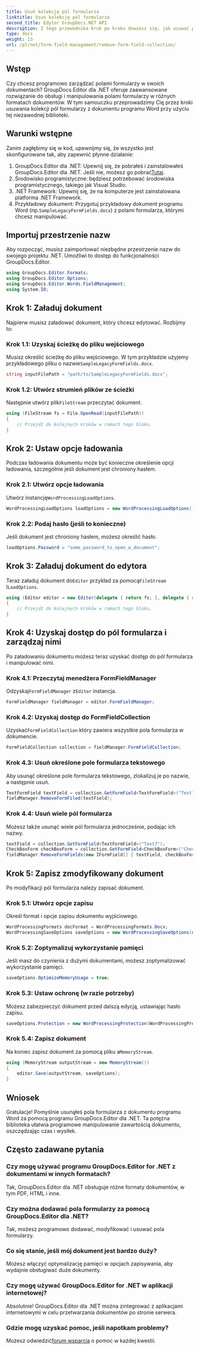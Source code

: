 ```yaml
---
title: Usuń kolekcję pól formularza
linktitle: Usuń kolekcję pól formularza
second_title: Edytor GroupDocs.NET API
description: Z tego przewodnika krok po kroku dowiesz się, jak usuwać pola formularzy z dokumentów programu Word za pomocą programu GroupDocs.Editor dla platformy .NET. Idealny dla programistów.
type: docs
weight: 13
url: /pl/net/form-field-management/remove-form-field-collection/
---
```

## Wstęp
Czy chcesz programowo zarządzać polami formularzy w swoich dokumentach? GroupDocs.Editor dla .NET oferuje zaawansowane rozwiązanie do obsługi i manipulowania polami formularzy w różnych formatach dokumentów. W tym samouczku przeprowadzimy Cię przez kroki usuwania kolekcji pól formularzy z dokumentu programu Word przy użyciu tej niezawodnej biblioteki. 
## Warunki wstępne
Zanim zagłębimy się w kod, upewnijmy się, że wszystko jest skonfigurowane tak, aby zapewnić płynne działanie:
1. GroupDocs.Editor dla .NET: Upewnij się, że pobrałeś i zainstalowałeś GroupDocs.Editor dla .NET. Jeśli nie, możesz go pobrać[Tutaj](https://releases.groupdocs.com/editor/net/).
2. Środowisko programistyczne: będziesz potrzebować środowiska programistycznego, takiego jak Visual Studio.
3. .NET Framework: Upewnij się, że na komputerze jest zainstalowana platforma .NET Framework.
4.  Przykładowy dokument: Przygotuj przykładowy dokument programu Word (np.`SampleLegacyFormFields.docx`) z polami formularza, którymi chcesz manipulować.

## Importuj przestrzenie nazw
Aby rozpocząć, musisz zaimportować niezbędne przestrzenie nazw do swojego projektu .NET. Umożliwi to dostęp do funkcjonalności GroupDocs.Editor.
```csharp
using GroupDocs.Editor.Formats;
using GroupDocs.Editor.Options;
using GroupDocs.Editor.Words.FieldManagement;
using System.IO;
```
## Krok 1: Załaduj dokument
Najpierw musisz załadować dokument, który chcesz edytować. Rozbijmy to:
### Krok 1.1: Uzyskaj ścieżkę do pliku wejściowego
 Musisz określić ścieżkę do pliku wejściowego. W tym przykładzie użyjemy przykładowego pliku o nazwie`SampleLegacyFormFields.docx`.
```csharp
string inputFilePath = "path/to/SampleLegacyFormFields.docx";
```
### Krok 1.2: Utwórz strumień plików ze ścieżki
 Następnie utwórz plik`FileStream` przeczytać dokument.
```csharp
using (FileStream fs = File.OpenRead(inputFilePath))
{
    // Przejdź do kolejnych kroków w ramach tego bloku.
}
```
## Krok 2: Ustaw opcje ładowania
Podczas ładowania dokumentu może być konieczne określenie opcji ładowania, szczególnie jeśli dokument jest chroniony hasłem.
### Krok 2.1: Utwórz opcje ładowania
 Utwórz instancję`WordProcessingLoadOptions`.
```csharp
WordProcessingLoadOptions loadOptions = new WordProcessingLoadOptions();
```
### Krok 2.2: Podaj hasło (jeśli to konieczne)
Jeśli dokument jest chroniony hasłem, możesz określić hasło.
```csharp
loadOptions.Password = "some_password_to_open_a_document";
```
## Krok 3: Załaduj dokument do edytora
 Teraz załaduj dokument do`Editor` przykład za pomocą`FileStream` I`LoadOptions`.
```csharp
using (Editor editor = new Editor(delegate { return fs; }, delegate { return loadOptions; }))
{
    // Przejdź do kolejnych kroków w ramach tego bloku.
}
```
## Krok 4: Uzyskaj dostęp do pól formularza i zarządzaj nimi
Po załadowaniu dokumentu możesz teraz uzyskać dostęp do pól formularza i manipulować nimi.
### Krok 4.1: Przeczytaj menedżera FormFieldManager
 Odzyskaj`FormFieldManager` z`Editor` instancja.
```csharp
FormFieldManager fieldManager = editor.FormFieldManager;
```
### Krok 4.2: Uzyskaj dostęp do FormFieldCollection
 Uzyskać`FormFieldCollection` który zawiera wszystkie pola formularza w dokumencie.
```csharp
FormFieldCollection collection = fieldManager.FormFieldCollection;
```
### Krok 4.3: Usuń określone pole formularza tekstowego
Aby usunąć określone pole formularza tekstowego, zlokalizuj je po nazwie, a następnie usuń.
```csharp
TextFormField textField = collection.GetFormField<TextFormField>("Text1");
fieldManager.RemoveFormFiled(textField);
```
### Krok 4.4: Usuń wiele pól formularza
Możesz także usunąć wiele pól formularza jednocześnie, podając ich nazwy.
```csharp
textField = collection.GetFormField<TextFormField>("Text7");
CheckBoxForm checkBoxForm = collection.GetFormField<CheckBoxForm>("Check2");
fieldManager.RemoveFormFields(new IFormField[] { textField, checkBoxForm });
```
## Krok 5: Zapisz zmodyfikowany dokument
Po modyfikacji pól formularza należy zapisać dokument.
### Krok 5.1: Utwórz opcje zapisu
Określ format i opcje zapisu dokumentu wyjściowego.
```csharp
WordProcessingFormats docFormat = WordProcessingFormats.Docx;
WordProcessingSaveOptions saveOptions = new WordProcessingSaveOptions(docFormat);
```
### Krok 5.2: Zoptymalizuj wykorzystanie pamięci
Jeśli masz do czynienia z dużymi dokumentami, możesz zoptymalizować wykorzystanie pamięci.
```csharp
saveOptions.OptimizeMemoryUsage = true;
```
### Krok 5.3: Ustaw ochronę (w razie potrzeby)
Możesz zabezpieczyć dokument przed dalszą edycją, ustawiając hasło zapisu.
```csharp
saveOptions.Protection = new WordProcessingProtection(WordProcessingProtectionType.AllowOnlyFormFields, "write_password");
```
### Krok 5.4: Zapisz dokument
 Na koniec zapisz dokument za pomocą pliku a`MemoryStream`.
```csharp
using (MemoryStream outputStream = new MemoryStream())
{
    editor.Save(outputStream, saveOptions);
}
```

## Wniosek
Gratulacje! Pomyślnie usunąłeś pola formularza z dokumentu programu Word za pomocą programu GroupDocs.Editor dla .NET. Ta potężna biblioteka ułatwia programowe manipulowanie zawartością dokumentu, oszczędzając czas i wysiłek.
## Często zadawane pytania
### Czy mogę używać programu GroupDocs.Editor for .NET z dokumentami w innych formatach?
Tak, GroupDocs.Editor dla .NET obsługuje różne formaty dokumentów, w tym PDF, HTML i inne.
### Czy można dodawać pola formularzy za pomocą GroupDocs.Editor dla .NET?
Tak, możesz programowo dodawać, modyfikować i usuwać pola formularzy.
### Co się stanie, jeśli mój dokument jest bardzo duży?
Możesz włączyć optymalizację pamięci w opcjach zapisywania, aby wydajnie obsługiwać duże dokumenty.
### Czy mogę używać GroupDocs.Editor for .NET w aplikacji internetowej?
Absolutnie! GroupDocs.Editor dla .NET można zintegrować z aplikacjami internetowymi w celu przetwarzania dokumentów po stronie serwera.
### Gdzie mogę uzyskać pomoc, jeśli napotkam problemy?
 Możesz odwiedzić[forum wsparcia](https://forum.groupdocs.com/c/editor/20) o pomoc w każdej kwestii.